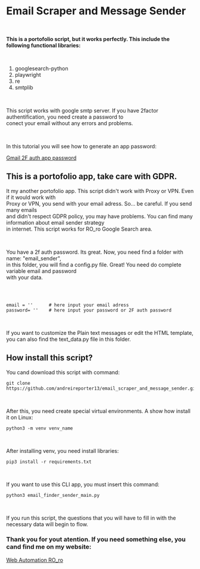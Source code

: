 <h1>Email Scraper and Message Sender</h1>
<br>
<p><strong>This is a portofolio script, but it works perfectly. This include the following functional libraries: </strong></p>
<br>

<ol>
  <li>googlesearch-python</li>
  <li>playwright</li>
  <li>re</li>
  <li>smtplib</li>
</ol>

<br>

<p>This script works with google smtp server. If you have 2factor authentification, you need create a password to <br>
conect your email without any errors and problems. </p>

<br> 
<p> In this tutorial you will see how to generate an app password: </p><a href="https://support.teamgate.com/hc/en-us/articles/115002064229-How-to-create-a-password-to-connect-email-while-using-2-step-verification-in-Gmail-">Gmail 2F auth app password</a>

<br> 

<h2> This is a portofolio app, take care with GDPR. </h2>
<p> It my another portofolio app. This script didn't work with Proxy or VPN. Even if it would work with <br>
Proxy or VPN, you send with your email adress. So... be careful. If you send many emails <br> 
and didn't respect GDPR policy, you may have problems. You can find many information about email sender strategy <br> 
in internet. This script works for RO_ro Google Search area. </p>

<br> 
<p> You have a 2f auth password. Its great. Now, you need find a folder with name: "email_sender", <br>
in this folder, you will find a config.py file. Great! You need do complete variable email and password <br>
with your data. </p>
<br>
<pre><code>
email = ''      # here input your email adress
password= ''    # here input your password or 2F auth password
</code></pre>

<br> 
<p> If you want to customize the Plain text messages or edit the HTML template, <br>
you can also find the text_data.py file in this folder.
<br>

<h2> How install this script? </h2>
<p> You cand download this script with command: </p>
<pre><code>git clone https://github.com/andreireporter13/email_scraper_and_message_sender.git
</code></pre>
<br> 
<p> After this, you need create special virtual environments. A show how install it on Linux: </p>
<pre><code>python3 -m venv venv_name
</code></pre>

<br>
<p> After installing venv, you need install libraries: </p>
<pre><code>pip3 install -r requirements.txt
</code></pre>

<br> 
<p> If you want to use this CLI app, you must insert this command: </p>
<pre><code>python3 email_finder_sender_main.py
</code></pre>

<br> 
<p> If you run this script, the questions that you will have to fill in with the necessary data will begin to flow.</p>

<h3>Thank you for yout atention. If you need something else, you cand find me on my website: </h3>
<a href="https://webautomation.ro"></strong>Web Automation RO_ro</strong></a>


